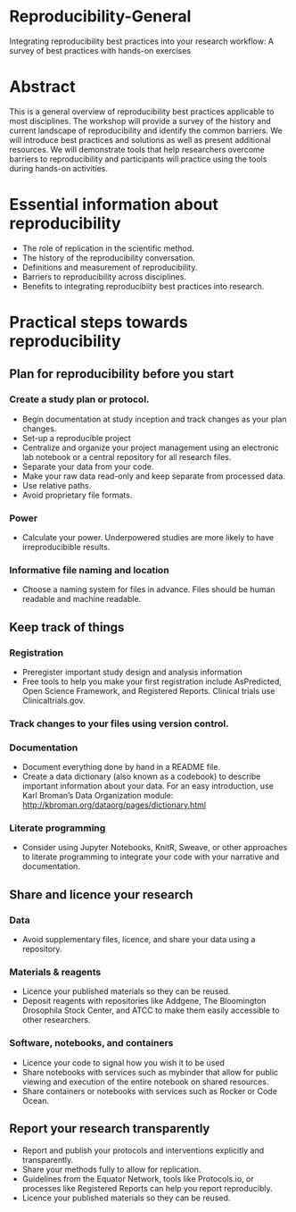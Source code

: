 # Reproducibility-General
Integrating reproducibility best practices into your research workflow: A survey of best practices with hands-on exercises

# Abstract
This is a general overview of reproducibility best practices applicable to most disciplines. The workshop will provide a survey of the history and current landscape of reproducibility and identify the common barriers. We will introduce best practices and solutions as well as present additional resources. We will demonstrate tools that help researchers overcome barriers to reproducibility and participants will practice using the tools during hands-on activities. 

# Essential information about reproducibility
* The role of replication in the scientific method.
* The history of the reproducibility conversation.
* Definitions and measurement of reproducibility.
* Barriers to reproducibility across disciplines.
* Benefits to integrating reproducibiity best practices into research.

# Practical steps towards reproducibility

## Plan for reproducibility before you start

### Create a study plan or protocol.
* Begin documentation at study inception and track changes as your plan changes.
* Set-up a reproducible project
* Centralize and organize your project management using an electronic lab notebook or a central repository for all research files.
* Separate your data from your code.
* Make your raw data read-only and keep separate from processed data.
* Use relative paths.
* Avoid proprietary file formats.
### Power 
* Calculate your power. Underpowered studies are more likely to have irreproducibible results.
### Informative file naming and location
* Choose a naming system for files in advance. Files should be human readable and machine readable.

## Keep track of things
### Registration
* Preregister important study design and analysis information
* Free tools to help you make your first registration include AsPredicted, Open Science Framework, and Registered Reports. Clinical trials use Clinicaltrials.gov.
### Track changes to your files using version control.
### Documentation
* Document everything done by hand in a README file. 
* Create a data dictionary (also known as a codebook) to describe important information about your data. For an easy introduction, use Karl Broman’s Data Organization module: http://kbroman.org/dataorg/pages/dictionary.html
### Literate programming
* Consider using Jupyter Notebooks, KnitR, Sweave, or other approaches to literate programming to integrate your code with your narrative and documentation. 

## Share and licence your research
### Data
* Avoid supplementary files, licence, and share your data using a repository. 
### Materials & reagents
* Licence your published materials so they can be reused. 
* Deposit reagents with repositories like Addgene, The Bloomington Drosophila Stock Center, and ATCC to make them easily accessible to other researchers.
### Software, notebooks, and containers
* Licence your code to signal how you wish it to be used
* Share notebooks with services such as mybinder that allow for public viewing and execution of the entire notebook on shared resources.
* Share containers or notebooks with services such as Rocker or Code Ocean.

## Report your research transparently
* Report and publish your protocols and interventions explicitly and transparently.
* Share your methods fully to allow for replication. 
* Guidelines from the Equator Network, tools like Protocols.io, or processes like Registered Reports can help you report reproducibly.
* Licence your published materials so they can be reused.

